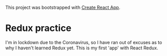 This project was bootstrapped with [Create React App](https://github.com/facebook/create-react-app).

# Redux practice

I'm in lockdown due to the Coronavirus, so I have ran out of excuses as to why I haven't learned Redux yet. This is my first 'app' with React Redux.
